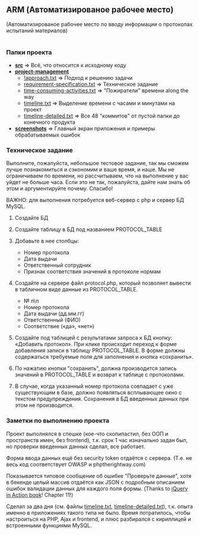## ARM (Автоматизированое рабочее место)
(Автоматизированое рабочее место по вводу информации о протоколах испытаний материалов)<br/><br/>

### Папки проекта

- [**src**](./src) => Всё, что относится к исходному коду
- [**project-management**](./project-management)
	- [!approach.txt](./project-management/!approach.txt) => Подход к решению задачи
	- [requirement-specification.txt](./project-management/requirement-specification.txt) => Техническое задание
	- [time-consuming-activities.txt](./project-management/time-consuming-activities.txt) => "Пожиратели" времени along the way
	- [timeline.txt](./project-management/timeline.txt) => Выделение времени с часами и минутами на проект
	- [timeline-detailed.txt](./project-management/timeline-detailed.txt) => Все 48 "коммитов" от пустой папки до конечного продукта
- [**screenshots**](./screenshots) => Главный экран приложения и примеры обрабатываемых ошибок

### Техническое задание
Выполните, пожалуйста, небольшое тестовое задание, так мы сможем лучше познакомиться и сэкономим и ваше время, и наше. Мы не ограничиваем по времени, но рассчитываем, что на выполнение у вас уйдет не больше часа. Если это не так, пожалуйста, дайте нам знать об этом и аргументируйте почему. Спасибо! 


ВАЖНО: для выполнения потребуется веб-сервер с php и сервер БД MySQL.

1. Создайте БД
2. Создайте таблицу в БД под названием PROTOCOL_TABLE
3. Добавьте в нее столбцы: 
	- Номер протокола
	- Дата выдачи
	- Ответственный сотрудник
	- Признак соответствия значений в протоколе нормам
4. Создайте на сервере файл protocol.php, который позволяет вывести в табличном виде данные из PROTOCOL_TABLE.

	- № п\п
	- Номер протокола
	- Дата выдачи (дд.мм.гг)
	- Ответственный (ФИО)
	- Соответствие («да», «нет»)

5. Создайте под таблицей с результатами запроса к БД кнопку: «Добавить протокол». При клике происходит переход к форме добавления записи в таблицу PROTOCOL_TABLE. В форме должны содержаться требуемые поля для заполнения и кнопка «сохранить».
6. По нажатию кнопки "сохранить", должна производится запись значений в 
PROTOCOL_TABLE и возврат к таблице с протоколами. 
7. В случае, когда указанный номер протокола совпадает с уже существующим в базе, должно появляться всплывающее окно с текстом предупреждения. Сохранения в БД введенных данных при этом не производится.

### Заметки по выполнению проекта

Проект выполнялся в спешке (кое-что скопипастил, без ООП и пространств имен, без frontend), т.к. срок 1 час изначально задан был, но проверки введенных данных сделал, все работает.

Форма ввода данных ещё без security token отдаётся с сервера. (Т.е. не весь код соответствует OWASP и phptherightway.com)

Показывается типовое сообщение об ошибке "Проверьте данные", хотя в бекенде целый массив отдаётся как JSON с подробным описанием ошибок валидации данных для каждого поля формы. (Thanks to [jQuery in Action book](https://www.manning.com/books/jquery-in-action-third-edition)! Chapter 11!)

Сделал за два дня (см. файлы [timeline.txt](./project-management/timeline.txt), [timeline-detailed.txt](./project-management/timeline-detailed.txt)), т.к. опыта именно в приложениях такого типа не было. Время потратилось, чтобы настроиться на PHP, Ajax и frontend, и плюс разбирался с кириллицей и встроенными функциями MySQL.